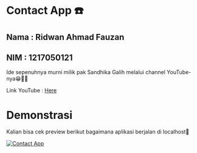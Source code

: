 # Contact App ☎️

## Nama : Ridwan Ahmad Fauzan

## NIM : 1217050121

Ide sepenuhnya murni milik pak Sandhika Galih melalui channel YouTube-nya😁🙏🏻

Link YouTube : [Here](https://www.youtube.com/@sandhikagalihWPU)

# Demonstrasi

Kalian bisa cek preview berikut bagaimana aplikasi berjalan di localhost🤔

[![Contact App](https://img.youtube.com/vi/XtD-fwJlRgU/0.jpg)](https://www.youtube.com/watch?v=XtD-fwJlRgU)
